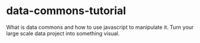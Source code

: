 # data-commons-tutorial
What is data commons and how to use javascript to manipulate it. Turn your large scale data project into something visual.
